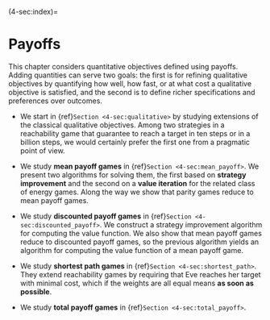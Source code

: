 (4-sec:index)=
# Payoffs




This chapter considers quantitative objectives defined using payoffs. 
Adding quantities can serve two goals:
the first is for refining qualitative objectives by quantifying how well, how fast, or at what cost a qualitative objective is satisfied,
and the second is to define richer specifications and preferences over outcomes.

*  We start in {ref}`Section <4-sec:qualitative>` by studying extensions of the classical qualitative objectives. Among two strategies in a reachability game that guarantee to reach a target in ten steps or in a billion steps, we would certainly prefer the first one from a pragmatic point of view.

*  We study **mean payoff games** in {ref}`Section <4-sec:mean_payoff>`. 
We present two algorithms for solving them, the first based on **strategy improvement** and the second on a **value iteration** for the related class of energy games.
Along the way we show that parity games reduce to mean payoff games.

*  We study **discounted payoff games** in {ref}`Section <4-sec:discounted_payoff>`.
We construct a strategy improvement algorithm for computing the value function.
We also show that mean payoff games reduce to discounted payoff games, so the previous algorithm yields an algorithm for computing the value function of a mean payoff game.

*  We study **shortest path games** in {ref}`Section <4-sec:shortest_path>`.
They extend reachability games by requiring that Eve reaches her target with minimal cost, 
which if the weights are all equal means **as soon as possible**.

*  We study **total payoff games** in {ref}`Section <4-sec:total_payoff>`.















